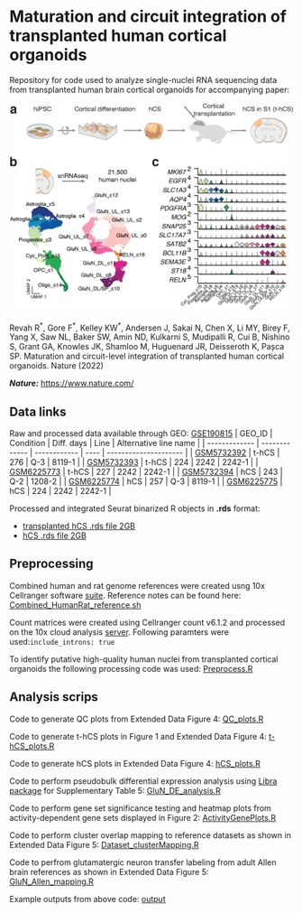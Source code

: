 # Maturation and circuit integration of transplanted human cortical organoids
Repository for code used to analyze single-nuclei RNA sequencing data from transplanted human brain cortical organoids for accompanying paper:

<p align="center">
<img src="/Fig1_snRNAseq.png" width="600"/>
</p>

<p>Revah R<sup>*</sup>, Gore F<sup>*</sup>, Kelley KW<sup>*</sup>, Andersen J, Sakai N, Chen X, Li MY, Birey F, Yang X, Saw NL, Baker SW, Amin ND, Kulkarni S, Mudipalli R, Cui B, Nishino S, Grant GA, Knowles JK, Shamloo M, Huguenard JR, Deisseroth K, Pașca SP. Maturation and circuit-level integration of transplanted human cortical organoids. Nature (2022)<p>
  
**_Nature:_** https://www.nature.com/
## Data links
Raw and processed data available through GEO: [GSE190815](https://www.ncbi.nlm.nih.gov/geo/query/acc.cgi?acc=GSE190815)
| GEO_ID        | Condition     | Diff. days   | Line | Alternative line name |
| ------------- | ------------- | ------------ | ---- | --------------------- |
| [GSM5732392](https://www.ncbi.nlm.nih.gov/geo/query/acc.cgi?acc=GSM5732392)    | t-hCS | 276 | Q-3  | 8119-1 |
| [GSM5732393](https://www.ncbi.nlm.nih.gov/geo/query/acc.cgi?acc=GSM5732393)    | t-hCS | 224 | 2242 | 2242-1 |
| [GSM6225773](https://www.ncbi.nlm.nih.gov/geo/query/acc.cgi?acc=GSM6225773)    | t-hCS | 227 | 2242 | 2242-1 |
| [GSM5732394](https://www.ncbi.nlm.nih.gov/geo/query/acc.cgi?acc=GSM5732394)    |  hCS  | 243 | Q-2  | 1208-2 |
| [GSM6225774](https://www.ncbi.nlm.nih.gov/geo/query/acc.cgi?acc=GSM6225774)    |  hCS  | 257 | Q-3  | 8119-1 |
| [GSM6225775](https://www.ncbi.nlm.nih.gov/geo/query/acc.cgi?acc=GSM6225775)    |  hCS  | 224 | 2242 | 2242-1 |

  
Processed and integrated Seurat binarized R objects in **.rds** format: 
* [transplanted hCS .rds file 2GB](https://www.ncbi.nlm.nih.gov/geo/download/?acc=GSE190815&format=file&file=GSE190815%5Ft%2DhCS%5Fprocessed%5FSeuratObject%2Erds%2Egz)
* [hCS .rds file 2GB](https://www.ncbi.nlm.nih.gov/geo/download/?acc=GSE190815&format=file&file=GSE190815%5FhCS%5Fprocessed%5FSeuratObject%2Erds%2Egz)
## Preprocessing
Combined human and rat genome references were created usng 10x Cellranger software [suite](https://support.10xgenomics.com/single-cell-gene-expression/software/pipelines/latest/what-is-cell-ranger). Reference notes can be found here: [Combined_HumanRat_reference.sh](code/Combined_HumanRat_reference.sh)
  
Count matrices were created using Cellranger count v6.1.2 and processed on the 10x cloud analysis [server](https://www.10xgenomics.com/products/cloud-analysis). Following paramters were used:`include_introns: true`
  
To identify putative high-quality human nuclei from transplanted cortical organoids the following processing code was used: [Preprocess.R](code/Preprocess.R)
 
## Analysis scrips
Code to generate QC plots from Extended Data Figure 4: [QC_plots.R](code/QC_plots.R)
  
Code to generate t-hCS plots in Figure 1 and Extended Data Figure 4: [t-hCS_plots.R](code/t-hCS_plots.R)
  
Code to generate hCS plots in Extended Data Figure 4: [hCS_plots.R](code/hCS_plots.R)

Code to perform pseudobulk differential expression analysis using [Libra package](https://github.com/neurorestore/Libra) for Supplementary Table 5: [GluN_DE_analysis.R](code/GluN_DE_analysis.R)

Code to perform gene set significance testing and heatmap plots from activity-dependent gene sets displayed in Figure 2: [ActivityGenePlots.R](code/ActivityGenePlots.R)

Code to perform cluster overlap mapping to reference datasets as shown in Extended Data Figure 5: [Dataset_clusterMapping.R](code/Dataset_clusterMapping.R)

Code to perfrom glutamatergic neuron transfer labeling from adult Allen brain references as shown in Extended Data Figure 5: [GluN_Allen_mapping.R](code/GluN_Allen_mapping.R)

Example outputs from above code: [output](output)
